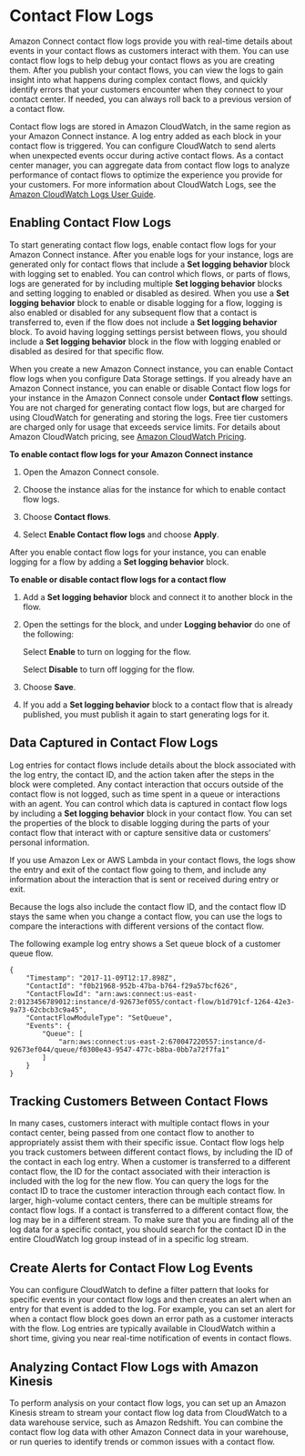 # Contact Flow Logs<a name="contact-flow-logs"></a>

Amazon Connect contact flow logs provide you with real\-time details about events in your contact flows as customers interact with them\. You can use contact flow logs to help debug your contact flows as you are creating them\. After you publish your contact flows, you can view the logs to gain insight into what happens during complex contact flows, and quickly identify errors that your customers encounter when they connect to your contact center\. If needed, you can always roll back to a previous version of a contact flow\.

Contact flow logs are stored in Amazon CloudWatch, in the same region as your Amazon Connect instance\. A log entry added as each block in your contact flow is triggered\. You can configure CloudWatch to send alerts when unexpected events occur during active contact flows\. As a contact center manager, you can aggregate data from contact flow logs to analyze performance of contact flows to optimize the experience you provide for your customers\. For more information about CloudWatch Logs, see the [Amazon CloudWatch Logs User Guide](https://docs.aws.amazon.com/AmazonCloudWatch/latest/logs/)\.

## Enabling Contact Flow Logs<a name="contact-flow-log-entries"></a>

To start generating contact flow logs, enable contact flow logs for your Amazon Connect instance\. After you enable logs for your instance, logs are generated only for contact flows that include a **Set logging behavior** block with logging set to enabled\. You can control which flows, or parts of flows, logs are generated for by including multiple **Set logging behavior** blocks and setting logging to enabled or disabled as desired\. When you use a **Set logging behavior** block to enable or disable logging for a flow, logging is also enabled or disabled for any subsequent flow that a contact is transferred to, even if the flow does not include a **Set logging behavior** block\. To avoid having logging settings persist between flows, you should include a **Set logging behavior** block in the flow with logging enabled or disabled as desired for that specific flow\.

When you create a new Amazon Connect instance, you can enable Contact flow logs when you configure Data Storage settings\. If you already have an Amazon Connect instance, you can enable or disable Contact flow logs for your instance in the Amazon Connect console under **Contact flow** settings\. You are not charged for generating contact flow logs, but are charged for using CloudWatch for generating and storing the logs\. Free tier customers are charged only for usage that exceeds service limits\. For details about Amazon CloudWatch pricing, see [Amazon CloudWatch Pricing](https://aws.amazon.com/cloudwatch/pricing/)\.

**To enable contact flow logs for your Amazon Connect instance**

1. Open the Amazon Connect console\.

1. Choose the instance alias for the instance for which to enable contact flow logs\.

1. Choose **Contact flows**\.

1. Select **Enable Contact flow logs** and choose **Apply**\.

After you enable contact flow logs for your instance, you can enable logging for a flow by adding a **Set logging behavior** block\.

**To enable or disable contact flow logs for a contact flow**

1. Add a **Set logging behavior** block and connect it to another block in the flow\.

1. Open the settings for the block, and under **Logging behavior** do one of the following:

   Select **Enable** to turn on logging for the flow\.

   Select **Disable** to turn off logging for the flow\.

1. Choose **Save**\.

1. If you add a **Set logging behavior** block to a contact flow that is already published, you must publish it again to start generating logs for it\.

## Data Captured in Contact Flow Logs<a name="contact-flow-log-data"></a>

Log entries for contact flows include details about the block associated with the log entry, the contact ID, and the action taken after the steps in the block were completed\. Any contact interaction that occurs outside of the contact flow is not logged, such as time spent in a queue or interactions with an agent\. You can control which data is captured in contact flow logs by including a **Set logging behavior** block in your contact flow\. You can set the properties of the block to disable logging during the parts of your contact flow that interact with or capture sensitive data or customers’ personal information\.

If you use Amazon Lex or AWS Lambda in your contact flows, the logs show the entry and exit of the contact flow going to them, and include any information about the interaction that is sent or received during entry or exit\.

Because the logs also include the contact flow ID, and the contact flow ID stays the same when you change a contact flow, you can use the logs to compare the interactions with different versions of the contact flow\.

The following example log entry shows a Set queue block of a customer queue flow\.

```
{
    "Timestamp": "2017-11-09T12:17.898Z",
    "ContactId": "f0b21968-952b-47ba-b764-f29a57bcf626",
    "ContactFlowId": "arn:aws:connect:us-east-2:0123456789012:instance/d-92673ef055/contact-flow/b1d791cf-1264-42e3-9a73-62cbcb3c9a45",
    "ContactFlowModuleType": "SetQueue",
    "Events": {
        "Queue": [
            "arn:aws:connect:us-east-2:670047220557:instance/d-92673ef044/queue/f0300e43-9547-477c-b8ba-0bb7a72f7fa1"
        ]
    }
}
```

## Tracking Customers Between Contact Flows<a name="contact-flow-log-multiple-flows"></a>

In many cases, customers interact with multiple contact flows in your contact center, being passed from one contact flow to another to appropriately assist them with their specific issue\. Contact flow logs help you track customers between different contact flows, by including the ID of the contact in each log entry\. When a customer is transferred to a different contact flow, the ID for the contact associated with their interaction is included with the log for the new flow\. You can query the logs for the contact ID to trace the customer interaction through each contact flow\. In larger, high\-volume contact centers, there can be multiple streams for contact flow logs\. If a contact is transferred to a different contact flow, the log may be in a different stream\. To make sure that you are finding all of the log data for a specific contact, you should search for the contact ID in the entire CloudWatch log group instead of in a specific log stream\.

## Create Alerts for Contact Flow Log Events<a name="contact-flow-log-alerts"></a>

You can configure CloudWatch to define a filter pattern that looks for specific events in your contact flow logs and then creates an alert when an entry for that event is added to the log\. For example, you can set an alert for when a contact flow block goes down an error path as a customer interacts with the flow\. Log entries are typically available in CloudWatch within a short time, giving you near real\-time notification of events in contact flows\.

## Analyzing Contact Flow Logs with Amazon Kinesis<a name="contact-flow-log-kinesis"></a>

To perform analysis on your contact flow logs, you can set up an Amazon Kinesis stream to stream your contact flow log data from CloudWatch to a data warehouse service, such as Amazon Redshift\. You can combine the contact flow log data with other Amazon Connect data in your warehouse, or run queries to identify trends or common issues with a contact flow\.